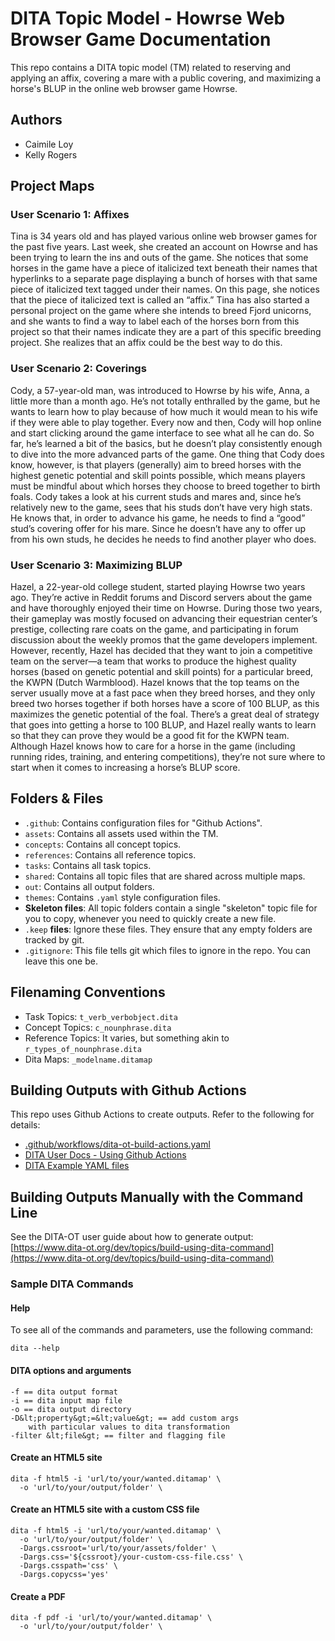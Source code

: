 # DITA Topic Model - Howrse Web Browser Game Documentation

This repo contains a DITA topic model (TM) related to reserving and applying an affix, covering a mare with a public covering, and maximizing a horse's BLUP in the online web browser game Howrse. 

## Authors

- Caimile Loy
- Kelly Rogers

## Project Maps

### User Scenario 1: Affixes
Tina is 34 years old and has played various online web browser games for the past five years. Last week, she created an account on Howrse and has been trying to learn the ins and outs of  the game. She notices that some horses in the game have a piece of italicized text beneath their names that hyperlinks to a separate page displaying a bunch of horses with that same piece of italicized text tagged under their names. On this page, she notices that the piece of italicized text is called an “affix.” Tina has also started a personal project on the game where she intends to breed Fjord unicorns, and she wants to find a way to label each of the horses born from this project so that their names indicate they are a part of this specific breeding project. She realizes that an affix could be the best way to do this.

### User Scenario 2: Coverings
Cody, a 57-year-old man, was introduced to Howrse by his wife, Anna, a little more than a month ago. He’s not totally enthralled by the game, but he wants to learn how to play because of how much it would mean to his wife if they were able to play together. Every now and then, Cody will hop online and start clicking around the game interface to see what all he can do. So far, he’s learned a bit of the basics, but he doesn’t play consistently enough to dive into the more advanced parts of the game. One thing that Cody does know, however, is that players (generally) aim to breed horses with the highest genetic potential and skill points possible, which means players must be mindful about which horses they choose to breed together to birth foals. Cody takes a look at his current studs and mares and, since he’s relatively new to the game, sees that his studs don’t have very high stats. He knows that, in order to advance his game, he needs to find a “good” stud’s covering offer for his mare. Since he doesn’t have any to offer up from his own studs, he decides he needs to find another player who does.

### User Scenario 3: Maximizing BLUP
Hazel, a 22-year-old college student, started playing Howrse two years ago. They’re active in Reddit forums and Discord servers about the game and have thoroughly enjoyed their time on Howrse. During those two years, their gameplay was mostly focused on advancing their equestrian center’s prestige, collecting rare coats on the game, and participating in forum discussion about the weekly promos that the game developers implement. However, recently, Hazel has decided that they want to join a competitive team on the server—a team that works to produce the highest quality horses (based on genetic potential and skill points) for a particular breed, the KWPN (Dutch Warmblood). Hazel knows that the top teams on the server usually move at a fast pace when they breed horses, and they only breed two horses together if both horses have a score of 100 BLUP, as this maximizes the genetic potential of the foal. There’s a great deal of strategy that goes into getting a horse to 100 BLUP, and Hazel really wants to learn so that they can prove they would be a good fit for the KWPN team. Although Hazel knows how to care for a horse in the game (including running rides, training, and entering competitions), they’re not sure where to start when it comes to increasing a horse’s BLUP score.

## Folders &amp; Files

- `.github`: Contains configuration files for "Github Actions".
- `assets`: Contains all assets used within the TM.
- `concepts`: Contains all concept topics.
- `references`: Contains all reference topics.
- `tasks`: Contains all task topics.
- `shared`: Contains all topic files that are shared across multiple maps.
- `out`: Contains all output folders.
- `themes`: Contains `.yaml` style configuration files.
- **Skeleton files**: All topic folders contain a single "skeleton" topic file for you to copy, whenever you need to quickly create a new file.
- `.keep` **files**: Ignore these files. They ensure that any empty folders are tracked by git. 
- `.gitignore`: This file tells git which files to ignore in the repo. You can leave this one be.

## Filenaming Conventions

- Task Topics: `t_verb_verbobject.dita`
- Concept Topics: `c_nounphrase.dita`
- Reference Topics: It varies, but something akin to `r_types_of_nounphrase.dita`
- Dita Maps: `_modelname.ditamap`

## Building Outputs with Github Actions

This repo uses Github Actions to create outputs. Refer to the following for details: 

- [.github/workflows/dita-ot-build-actions.yaml](.github/workflows/dita-ot-build-actions.yaml)
- [DITA User Docs - Using Github Actions](https://www.dita-ot.org/dev/topics/using-github-actions)
- [DITA Example YAML files](https://github.com/dita-ot/docs/blob/develop/samples/github-actions/build-using-a-project-file.yaml)

## Building Outputs Manually with the Command Line

See the DITA-OT user guide about how to generate output: [https://www.dita-ot.org/dev/topics/build-using-dita-command](https://www.dita-ot.org/dev/topics/build-using-dita-command)

### Sample DITA Commands

#### Help

To see all of the commands and parameters, use the following command:

```
dita --help
```

#### DITA options and arguments

```
-f == dita output format
-i == dita input map file
-o == dita output directory
-D&lt;property&gt;=&lt;value&gt; == add custom args
    with particular values to dita transformation
-filter &lt;file&gt; == filter and flagging file
```

#### Create an HTML5 site

```
dita -f html5 -i 'url/to/your/wanted.ditamap' \
  -o 'url/to/your/output/folder' \
```

#### Create an HTML5 site with a custom CSS file

```
dita -f html5 -i 'url/to/your/wanted.ditamap' \
  -o 'url/to/your/output/folder' \
  -Dargs.cssroot='url/to/your/assets/folder' \
  -Dargs.css='${cssroot}/your-custom-css-file.css' \
  -Dargs.csspath='css' \
  -Dargs.copycss='yes'
```

#### Create a PDF

```
dita -f pdf -i 'url/to/your/wanted.ditamap' \
  -o 'url/to/your/output/folder' \
```

